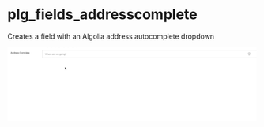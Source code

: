 # plg_fields_addresscomplete
Creates a field with an Algolia address autocomplete dropdown

![demo](https://raw.githubusercontent.com/coolcat-creations/plg_fields_addresscomplete/master/demo.gif)
